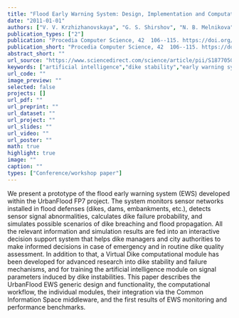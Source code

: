 ```yaml
---
title: "Flood Early Warning System: Design, Implementation and Computational Modules"
date: "2011-01-01"
authors: ["V. V. Krzhizhanovskaya", "G. S. Shirshov", "N. B. Melnikova", "R. G. Belleman", "F. I. Rusadi", "B. J. Broekhuijsen", "B. P. Gouldby", "J. Lhomme", "B. Balis", "M. Bubak", "A. L. Pyayt", "I. I. Mokhov", "A. V. Ozhigin", "B. Lang", "R. J. Meijer"]
publication_types: ["2"]
publication: "Procedia Computer Science, 42  106--115. https://doi.org/10.1016/j.procs.2011.04.012"
publication_short: "Procedia Computer Science, 42  106--115. https://doi.org/10.1016/j.procs.2011.04.012"
abstract_short: ""
url_source: "https://www.sciencedirect.com/science/article/pii/S1877050911000706"
keywords: ["artificial intelligence","dike stability","early warning system","flood","Flood Simulator","modeling","neural clouds","UrbanFlood","Virtual Dike"]
url_code: ""
image_preview: ""
selected: false
projects: []
url_pdf: ""
url_preprint: ""
url_dataset: ""
url_project: ""
url_slides: ""
url_video: ""
url_poster: ""
math: true
highlight: true
image: ""
caption: ""
types: ["Conference/workshop paper"]
---
```

We present a prototype of the flood early warning system (EWS) developed within the UrbanFlood FP7 project. The system monitors sensor networks installed in flood defenses (dikes, dams, embankments, etc.), detects sensor signal abnormalities, calculates dike failure probability, and simulates possible scenarios of dike breaching and flood propagation. All the relevant information and simulation results are fed into an interactive decision support system that helps dike managers and city authorities to make informed decisions in case of emergency and in routine dike quality assessment. In addition to that, a Virtual Dike computational module has been developed for advanced research into dike stability and failure mechanisms, and for training the artificial intelligence module on signal parameters induced by dike instabilities. This paper describes the UrbanFlood EWS generic design and functionality, the computational workflow, the individual modules, their integration via the Common Information Space middleware, and the first results of EWS monitoring and performance benchmarks.
